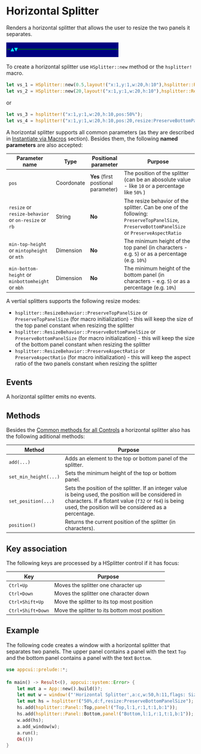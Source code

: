 # Horizontal Splitter

Renders a horizontal splitter that allows the user to resize the two panels it separates.

<img src="img/hsplitter.png" width=300/>

To create a horizontal splitter use `HSplitter::new` method or the `hsplitter!` macro.

```rust
let vs_1 = HSplitter::new(0.5,layout!("x:1,y:1,w:20,h:10"),hsplitter::ResizeBehavior::PreserveBottomPanelSize);
let vs_2 = HSplitter::new(20,layout!("x:1,y:1,w:20,h:10"),hsplitter::ResizeBehavior::PreserveBottomPanelSize);
```

or

```rust
let vs_3 = hsplitter!("x:1,y:1,w:20,h:10,pos:50%");
let vs_4 = hsplitter!("x:1,y:1,w:20,h:10,pos:20,resize:PreserveBottomPanelSize");
```


A horizontal splitter supports all common parameters (as they are described in [Instantiate via Macros](../instantiate_via_macros.md) section). Besides them, the following **named parameters** are also accepted:

| Parameter name                                       | Type       | Positional parameter                | Purpose                                                                                                                                      |
| ---------------------------------------------------- | ---------- | ----------------------------------- | -------------------------------------------------------------------------------------------------------------------------------------------- |
| `pos`                                                | Coordonate | **Yes** (first postional parameter) | The position of the splitter (can be an abosolute value - like `10` or a percentage like `50%` )                                             |
| `resize` or `resize-behavior` or `on-resize` or `rb` | String     | **No**                              | The resize behavior of the splitter. Can be one of the following: `PreserveTopPanelSize`, `PreserveBottomPanelSize` or `PreserveAspectRatio` |
| `min-top-height` or `mintopheight` or `mth`          | Dimension  | **No**                              | The minimum height of the top panel (in characters - e.g. `5`) or as a percentage (e.g. `10%`)                                               |
| `min-bottom-height` or `minbottomheight` or `mbh`    | Dimension  | **No**                              | The minimum height of the bottom panel (in characters - e.g. `5`) or as a percentage (e.g. `10%`)                                            |

A vertial splitters supports the following resize modes:
* `hsplitter::ResizeBehavior::PreserveTopPanelSize` or `PreserveTopPanelSize` (for macro initialization) - this will keep the size of the top panel constant when resizing the splitter  
* `hsplitter::ResizeBehavior::PreserveBottomPanelSize` or `PreserveBottomPanelSize` (for macro initialization) - this will keep the size of the bottom panel constant when resizing the splitter   
* `hsplitter::ResizeBehavior::PreserveAspectRatio` or `PreserveAspectRatio` (for macro initialization) - this will keep the aspect ratio of the two panels constant when resizing the splitter  


## Events

A horizontal splitter emits no events.

## Methods

Besides the [Common methods for all Controls](../common_methods.md) a horizontal splitter also has the following aditional methods:

| Method                | Purpose                                                                                                                                                                                                                   |
| --------------------- | ------------------------------------------------------------------------------------------------------------------------------------------------------------------------------------------------------------------------- |
| `add(...)`            | Adds an element to the top or bottom panel of the splitter.                                                                                                                                                               |
| `set_min_height(...)` | Sets the minimum height of the top or bottom panel.                                                                                                                                                                       |
| `set_position(...)`   | Sets the position of the splitter.  If an integer value is being used, the position will be considered in characters. If a flotant value (`f32` or `f64`) is being used, the position will be considered as a percentage. |
| `position()`          | Returns the current position of the splitter (in characters).                                                                                                                                                             |

## Key association

The following keys are processed by a HSplitter control if it has focus:

| Key               | Purpose                                       |
| ----------------- | --------------------------------------------- |
| `Ctrl+Up`         | Moves the splitter one character up           |
| `Ctrl+Down`       | Moves the splitter one character down         |
| `Ctrl+Shift+Up`   | Move the splitter to its top most position    |
| `Ctrl+Shift+Down` | Move the splitter to its bottom most position |

## Example

The following code creates a window with a horizontal splitter that separates two panels. The upper panel contains a panel with the text `Top` and the bottom panel contains a panel with the text `Bottom`.

```rust
use appcui::prelude::*;

fn main() -> Result<(), appcui::system::Error> {
    let mut a = App::new().build()?;
    let mut w = window!("'Horizontal Splitter',a:c,w:50,h:11,flags: Sizeable");
    let mut hs = hsplitter!("50%,d:f,resize:PreserveBottomPanelSize");
    hs.add(hsplitter::Panel::Top,panel!("Top,l:1,r:1,t:1,b:1"));
    hs.add(hsplitter::Panel::Bottom,panel!("Bottom,l:1,r:1,t:1,b:1"));
    w.add(hs);
    a.add_window(w);
    a.run();
    Ok(())
}
```
